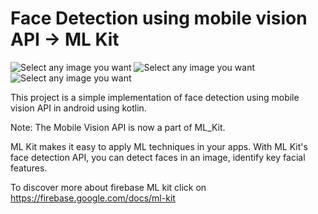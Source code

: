 # Face Detection using mobile vision API -> ML Kit 
![Select any image you want](https://github.com/theCEO-dev/Mobile_Vision_APIs_Kotlin/blob/master/screenshorts/Screenshot_20200201-210109_Mobile%20Vision%20Kotlin.jpg) ![Select any image you want](https://github.com/theCEO-dev/Mobile_Vision_APIs_Kotlin/blob/master/screenshorts/Screenshot_20200201-210354_Mobile%20Vision%20Kotlin.jpg) ![Select any image you want](https://github.com/theCEO-dev/Mobile_Vision_APIs_Kotlin/blob/master/screenshorts/Screenshot_20200201-210531_Mobile%20Vision%20Kotlin.jpg)


This project is a simple implementation of face detection using mobile vision API in android using kotlin.

Note: The Mobile Vision API is now a part of ML_Kit.

ML Kit makes it easy to apply ML techniques in your apps. With ML Kit's face detection API, you can detect faces in an image, identify key facial features.

To discover more about firebase ML kit click on https://firebase.google.com/docs/ml-kit
